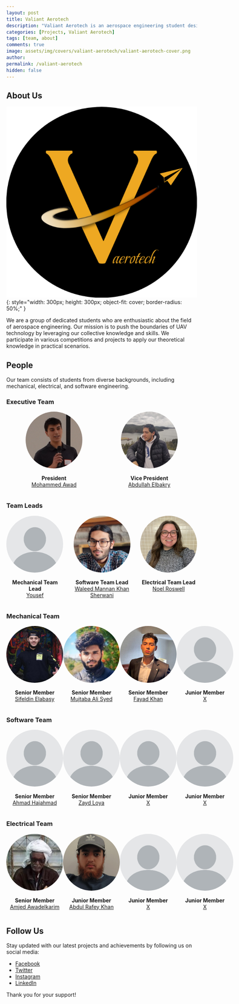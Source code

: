 ```yaml
---
layout: post
title: Valiant Aerotech
description: "Valiant Aerotech is an aerospace engineering student design team at Memorial University of Newfoundland passionate about advancing unmanned aerial vehicle (UAV) technology through creativity, teamwork, and hands-on engineering."
categories: [Projects, Valiant Aerotech]
tags: [team, about]
comments: true
image: assets/img/covers/valiant-aerotech/valiant-aerotech-cover.png
author: 
permalink: /valiant-aerotech
hidden: false
---
```


## About Us
![logo](assets/img/logos/valiant-aerotech/valiant-aerotech-logo.png){: style="width: 300px; height: 300px; object-fit: cover; border-radius: 50%;" }

We are a group of dedicated students who are enthusiastic about the field of aerospace engineering. Our mission is to push the boundaries of UAV technology by leveraging our collective knowledge and skills. We participate in various competitions and projects to apply our theoretical knowledge in practical scenarios.

## People
Our team consists of students from diverse backgrounds, including mechanical, electrical, and software engineering.

### Executive Team
<div style="display: flex; justify-content: space-around;">
    <div>
        <img src="assets/img/people/Mohammed Awad.png" alt="Design Lead" style="width: 150px; object-fit: cover; border-radius: 50%;" class = "team-member-img">
        <p style="text-align: center;font-weight: bold; margin-bottom: 0;">President</p>
        <a href="https://www.linkedin.com/in/mohammed" target="_blank">
            <p style="text-align: center; font-weight: smaller; margin-top: 0;">Mohammed Awad</p>
        </a>
    </div>
    <div style="text-align: center;">
        <img src="assets/img/people/Abdullah Elbakry.png" alt="Project Manager" style="width: 150px; object-fit: cover; border-radius: 50%;" class = "team-member-img">
        <p style="text-align: center; font-weight: bold; margin-bottom: 0;">Vice President</p>
        <a href="https://www.linkedin.com/in/abdullah-elbakry/" target="_blank">
            <p style="text-align: center; font-weight: smaller; margin-top: 0;">Abdullah Elbakry</p>
        </a>
    </div>
</div>

### Team Leads
<div style="display: flex; justify-content: space-around;">
    <div>
        <img src="assets/img/people/X.png" alt="Mechanical Lead" style="width: 150px; object-fit: cover; border-radius: 50%;" class = "team-member-img">
        <p style="text-align: center; font-weight: bold; margin-bottom: 0;">Mechanical Team Lead</p>
        <a href="https://www.instagram.com/dadazoz37" target="_blank">
            <p style="text-align: center; font-weight: smaller; margin-top: 0;">Yousef</p>
        </a>
    </div>
    <div style="text-align: center;">
        <img src="assets/img/people/Waleed Mannan Khan Sherwani.png" alt="Software Lead" style="width: 150px; object-fit: cover; border-radius: 50%;" class = "team-member-img">
        <p style="font-weight: bold; margin-bottom: 0;">Software Team Lead</p>
        <a href="https://www.linkedin.com/in/wmksherwani/" target="_blank">
            <p style="text-align: center; font-weight: smaller; margin-top: 0;">Waleed Mannan Khan Sherwani</p>
        </a>
    </div>
    <div>
        <img src="assets/img/people/Noel Rowsell.png" alt="Electrical Lead" style="width: 150px; object-fit: cover; border-radius: 50%;" class = "team-member-img">
        <p style="text-align: center; font-weight: bold; margin-bottom: 0;">Electrical Team Lead</p>
        <a href="https://www.linkedin.com/in/noelrowsell/" target="_blank">
            <p style="text-align: center; font-weight: smaller; margin-top: 0;">Noel Roswell</p>
        </a>
    </div>
</div>

### Mechanical Team
<div style="display: flex; justify-content: space-around;">
    <div>
        <img src="assets/img/people/Sifeldin Elabasy.png" alt="Team Member" style="width: 150px; object-fit: cover; border-radius: 50%;" class = "team-member-img">
        <p style="text-align: center; font-weight: bold; margin-bottom: 0;">Senior Member</p>
        <a href="https://www.linkedin.com/in/sifeldin-elabasy-a7004323a/" target="_blank">
            <p style="text-align: center; font-weight: smaller; margin-top: 0;">Sifeldin Elabasy</p>
        </a>
    </div>
    <div style="text-align: center;">
        <img src="assets/img/people/Mujtaba Ali Syed.png" alt="Team Member" style="width: 150px; object-fit: cover; border-radius: 50%;" class = "team-member-img">
        <p style="font-weight: bold; margin-bottom: 0;">Senior Member</p>
        <a href="https://www.linkedin.com/in/mujtaba" target="_blank">
            <p style="text-align: center; font-weight: smaller; margin-top: 0;">Mujtaba Ali Syed</p>
        </a>
    </div>
    <div>
        <img src="assets/img/people/Fayad Khan.png" alt="Team Member" style="width: 150px; object-fit: cover; border-radius: 50%;" class = "team-member-img">
        <p style="text-align: center; font-weight: bold; margin-bottom: 0;">Senior Member</p>
        <a href="https://www.linkedin.com/in/alfayadkhan/" target="_blank">
            <p style="text-align: center; font-weight: smaller; margin-top: 0;">Fayad Khan</p>
        </a>
    </div>
    <div style="text-align: center;">
        <img src="assets/img/people/X.png" alt="Team Member" style="width: 150px; object-fit: cover; border-radius: 50%;" class = "team-member-img">
        <p style="font-weight: bold; margin-bottom: 0;">Junior Member</p>
        <a href="https://www.linkedin.com/in/mujtaba" target="_blank">
            <p style="text-align: center; font-weight: smaller; margin-top: 0;">X</p>
        </a>
    </div>
</div>

### Software Team
<div style="display: flex; justify-content: space-around;">
    <div>
        <img src="assets/img/people/X.png" alt="Team Member" style="width: 150px; object-fit: cover; border-radius: 50%;" class = "team-member-img">
        <p style="text-align: center; font-weight: bold; margin-bottom: 0;">Senior Member</p>
        <a href="https://www.linkedin.com/in/aahajahmad/" target="_blank">
            <p style="text-align: center; font-weight: smaller; margin-top: 0;">Ahmad Hajahmad</p>
        </a>
    </div>
    <div style="text-align: center;">
        <img src="assets/img/people/X.png" alt="Team Member" style="width: 150px; object-fit: cover; border-radius: 50%;" class = "team-member-img">
        <p style="font-weight: bold; margin-bottom: 0;">Senior Member</p>
        <a href="https://www.linkedin.com/in/zayd-loya/" target="_blank">
            <p style="text-align: center; font-weight: smaller; margin-top: 0;">Zayd Loya</p>
        </a>
    </div>
    <div style="text-align: center;">
        <img src="assets/img/people/X.png" alt="Team Member" style="width: 150px; object-fit: cover; border-radius: 50%;" class = "team-member-img">
        <p style="font-weight: bold; margin-bottom: 0;">Junior Member</p>
        <a href="https://www.linkedin.com/in/mujtaba" target="_blank">
            <p style="text-align: center; font-weight: smaller; margin-top: 0;">X</p>
        </a>
    </div>
    <div style="text-align: center;">
        <img src="assets/img/people/X.png" alt="Team Member" style="width: 150px; object-fit: cover; border-radius: 50%;" class = "team-member-img">
        <p style="font-weight: bold; margin-bottom: 0;">Junior Member</p>
        <a href="https://www.linkedin.com/in/mujtaba" target="_blank">
            <p style="text-align: center; font-weight: smaller; margin-top: 0;">X</p>
        </a>
    </div>
</div>

### Electrical Team
<div style="display: flex; justify-content: space-around;">
    <div>
        <img src="assets/img/people/Amjed Awadelkarim.png" alt="Team Member" style="width: 150px; object-fit: cover; border-radius: 50%;" class = "team-member-img">
        <p style="text-align: center; font-weight: bold; margin-bottom: 0;">Senior Member</p>
        <a href="https://www.linkedin.com/in/amjed" target="_blank">
            <p style="text-align: center; font-weight: smaller; margin-top: 0;">Amjed Awadelkarim</p>
        </a>
    </div>
    <div style="text-align: center;">
        <img src="assets/img/people/Abdul Raafe Khan.png" alt="Team Member" style="width: 150px; object-fit: cover; border-radius: 50%;" class = "team-member-img">
        <p style="font-weight: bold; margin-bottom: 0;">Junior Member</p>
        <a href="https://www.linkedin.com/in/abdulrafeykhan/" target="_blank">
            <p style="text-align: center; font-weight: smaller; margin-top: 0;">Abdul Rafey Khan</p>
        </a>
    </div>
    <div>
        <img src="assets/img/people/X.png" alt="Team Member" style="width: 150px; object-fit: cover; border-radius: 50%;" class = "team-member-img">
        <p style="text-align: center; font-weight: bold; margin-bottom: 0;">Junior Member</p>
        <a href="https://www.linkedin.com/in/sifeldin-elabasy-a7004323a/" target="_blank">
            <p style="text-align: center; font-weight: smaller; margin-top: 0;">X</p>
        </a>
    </div>
    <div style="text-align: center;">
        <img src="assets/img/people/X.png" alt="Team Member" style="width: 150px; object-fit: cover; border-radius: 50%;" class = "team-member-img">
        <p style="font-weight: bold; margin-bottom: 0;">Junior Member</p>
        <a href="https://www.linkedin.com/in/mujtaba" target="_blank">
            <p style="text-align: center; font-weight: smaller; margin-top: 0;">X</p>
        </a>
    </div>
</div>

<style>
.team-member-img {
    max-height: 150px;
    max-width: 150px;
    border-radius: 50%;
}

.team-member-img + a p {
    font-size: 16px;
}

@media (max-width: 600px) {
    .team-member-img + a p {
        font-size: 12px;
    }
}

@media (max-width: 400px) {
    .team-member-img + a p {
        font-size: 10px;
    }
}
</style>

<script>
setTimeout(() => {
    const images = document.querySelectorAll('.team-member-img');
    let globalMin = 150;

    images.forEach(img => {
        const rect = img.getBoundingClientRect();
        const minDim = Math.min(rect.width, rect.height);
        globalMin = Math.min(globalMin, minDim);
    });

    images.forEach(img => {
        img.style.width = `${globalMin}px`;
        img.style.height = `${globalMin}px`;
        img.style.borderRadius = '50%';
    });
}, 1000);
</script>

<!-- ## What We Do

### UAV Development
We design, build, and test UAVs for various applications, including search and rescue, environmental monitoring, and aerial photography.

### Research and Innovation
Our team conducts research on advanced UAV technologies, such as autonomous flight systems, sensor integration, and energy-efficient propulsion systems.

### Community Engagement
We engage with the local community through workshops, presentations, and collaborations with industry partners to promote STEM education and inspire the next generation of engineers.

## Join Us
If you are a student at Memorial University of Newfoundland with a passion for aerospace engineering and UAV technology, we invite you to join our team. Together, we can achieve great things and make a significant impact in the field of aerospace engineering.

For more information, please contact us at [email@example.com] or visit our website at [www.valiantaerotech.com](http://www.valiantaerotech.com).

## Code
```python
def hello_world():
    print("Hello, World!")
``` -->



## Follow Us

Stay updated with our latest projects and achievements by following us on social media:

- [Facebook](http://www.facebook.com/valiantaerotech)
- [Twitter](http://www.twitter.com/valiantaerotech)
- [Instagram](http://www.instagram.com/valiantaerotech)
- [LinkedIn](http://www.linkedin.com/company/valiantaerotech)

Thank you for your support!
